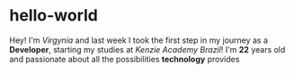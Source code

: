 # hello-world
Hey! I'm <em>Virgynia</em> and last week I took the first step in my journey as a <strong>Developer</strong>, starting my studies at <em>Kenzie Academy Brazil</em>!
I'm <strong>22</strong> years old and passionate about all the possibilities <strong>technology</strong> provides

